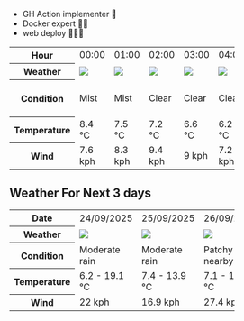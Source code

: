 - GH Action implementer 🚀
- Docker expert 🐳🚢
- web deploy 👨🏻‍💻

<div style="width:400px">


<table>
    <tr>
        <th>Hour</th>
        <td>00:00</td><td>01:00</td><td>02:00</td><td>03:00</td><td>04:00</td><td>05:00</td><td>06:00</td><td>07:00</td><td>08:00</td><td>09:00</td><td>10:00</td><td>11:00</td><td>12:00</td><td>13:00</td><td>14:00</td><td>15:00</td><td>16:00</td><td>17:00</td><td>18:00</td><td>19:00</td><td>20:00</td><td>21:00</td><td>22:00</td><td>23:00</td>
    </tr>
    <tr>
        <th>Weather</th>
        <td><img src="https://cdn.weatherapi.com/weather/64x64/night/143.png"></img></td><td><img src="https://cdn.weatherapi.com/weather/64x64/night/143.png"></img></td><td><img src="https://cdn.weatherapi.com/weather/64x64/night/113.png"></img></td><td><img src="https://cdn.weatherapi.com/weather/64x64/night/113.png"></img></td><td><img src="https://cdn.weatherapi.com/weather/64x64/night/113.png"></img></td><td><img src="https://cdn.weatherapi.com/weather/64x64/night/113.png"></img></td><td><img src="https://cdn.weatherapi.com/weather/64x64/night/113.png"></img></td><td><img src="https://cdn.weatherapi.com/weather/64x64/night/113.png"></img></td><td><img src="https://cdn.weatherapi.com/weather/64x64/day/113.png"></img></td><td><img src="https://cdn.weatherapi.com/weather/64x64/day/113.png"></img></td><td><img src="https://cdn.weatherapi.com/weather/64x64/day/113.png"></img></td><td><img src="https://cdn.weatherapi.com/weather/64x64/day/113.png"></img></td><td><img src="https://cdn.weatherapi.com/weather/64x64/day/113.png"></img></td><td><img src="https://cdn.weatherapi.com/weather/64x64/day/113.png"></img></td><td><img src="https://cdn.weatherapi.com/weather/64x64/day/113.png"></img></td><td><img src="https://cdn.weatherapi.com/weather/64x64/day/113.png"></img></td><td><img src="https://cdn.weatherapi.com/weather/64x64/day/113.png"></img></td><td><img src="https://cdn.weatherapi.com/weather/64x64/day/113.png"></img></td><td><img src="https://cdn.weatherapi.com/weather/64x64/day/113.png"></img></td><td><img src="https://cdn.weatherapi.com/weather/64x64/day/176.png"></img></td><td><img src="https://cdn.weatherapi.com/weather/64x64/night/296.png"></img></td><td><img src="https://cdn.weatherapi.com/weather/64x64/night/302.png"></img></td><td><img src="https://cdn.weatherapi.com/weather/64x64/night/296.png"></img></td><td><img src="https://cdn.weatherapi.com/weather/64x64/night/353.png"></img></td>
    </tr>
    <tr>
        <th>Condition</th>
        <td width="200px">Mist</td><td width="200px">Mist</td><td width="200px">Clear </td><td width="200px">Clear </td><td width="200px">Clear </td><td width="200px">Clear </td><td width="200px">Clear </td><td width="200px">Clear </td><td width="200px">Sunny</td><td width="200px">Sunny</td><td width="200px">Sunny</td><td width="200px">Sunny</td><td width="200px">Sunny</td><td width="200px">Sunny</td><td width="200px">Sunny</td><td width="200px">Sunny</td><td width="200px">Sunny</td><td width="200px">Sunny</td><td width="200px">Sunny</td><td width="200px">Patchy rain nearby</td><td width="200px">Light rain</td><td width="200px">Moderate rain</td><td width="200px">Light rain</td><td width="200px">Light rain shower</td>
    </tr>
    <tr>
        <th>Temperature</th>
        <td>8.4 °C</td><td>7.5 °C</td><td>7.2 °C</td><td>6.6 °C</td><td>6.2 °C</td><td>6.3 °C</td><td>6.3 °C</td><td>6.6 °C</td><td>8.6 °C</td><td>11.4 °C</td><td>13.5 °C</td><td>15.3 °C</td><td>17 °C</td><td>18.2 °C</td><td>19 °C</td><td>19.1 °C</td><td>18.6 °C</td><td>17 °C</td><td>14.9 °C</td><td>13.5 °C</td><td>16.3 °C</td><td>11.2 °C</td><td>10.9 °C</td><td>11.2 °C</td>
    </tr>
    <tr>
        <th>Wind</th>
        <td>7.6 kph</td><td>8.3 kph</td><td>9.4 kph</td><td>9 kph</td><td>7.2 kph</td><td>9 kph</td><td>9 kph</td><td>10.4 kph</td><td>11.9 kph</td><td>11.5 kph</td><td>14 kph</td><td>16.2 kph</td><td>16.2 kph</td><td>16.9 kph</td><td>16.6 kph</td><td>15.8 kph</td><td>16.2 kph</td><td>21.6 kph</td><td>22 kph</td><td>20.9 kph</td><td>19.1 kph</td><td>17.6 kph</td><td>18 kph</td><td>15.5 kph</td>
    </tr>
</table>


<div/>

## Weather For Next 3 days

<div style="width:400px">


<table>
    <tr>
        <th>Date</th>
        <td>24/09/2025</td><td>25/09/2025</td><td>26/09/2025</td>
    </tr>
    <tr>
        <th>Weather</th>
        <td><img src="https://cdn.weatherapi.com/weather/64x64/day/302.png"/></td><td><img src="https://cdn.weatherapi.com/weather/64x64/day/302.png"/></td><td><img src="https://cdn.weatherapi.com/weather/64x64/day/176.png"/></td>
    </tr>
    <tr>
        <th>Condition</th>
        <td width="200px">Moderate rain</td><td width="200px">Moderate rain</td><td width="200px">Patchy rain nearby</td>
    </tr>
    <tr>
        <th>Temperature</th>
        <td>6.2 -  19.1 °C</td><td>7.4 -  13.9 °C</td><td>7.1 -  13.2 °C</td>
    </tr>
    <tr>
        <th>Wind</th>
        <td>22 kph</td><td>16.9 kph</td><td>27.4 kph</td>
    </tr>
</table>


<div/>


